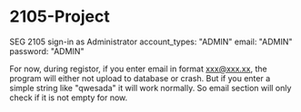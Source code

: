 # 2105-Project
SEG 2105
sign-in as Administrator
account_types: "ADMIN"
email: "ADMIN"
password: "ADMIN"

For now, during registor, if you enter email in format xxx@xxx.xx, the program will either not upload to database or crash. 
But if you enter a simple string like "qwesada" it will work normally. So email section will only check if it is not empty for now.
